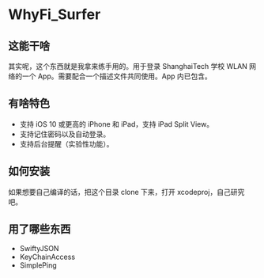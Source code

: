 # WhyFi_Surfer

## 这能干啥
其实呢，这个东西就是我拿来练手用的。用于登录 ShanghaiTech 学校 WLAN 网络的一个 App。需要配合一个描述文件共同使用。App 内已包含。

## 有啥特色
- 支持 iOS 10 或更高的 iPhone 和 iPad，支持 iPad Split View。
- 支持记住密码以及自动登录。
- 支持后台提醒（实验性功能）。

## 如何安装
如果想要自己编译的话，把这个目录 clone 下来，打开 xcodeproj，自己研究吧。

## 用了哪些东西
- SwiftyJSON
- KeyChainAccess
- SimplePing
